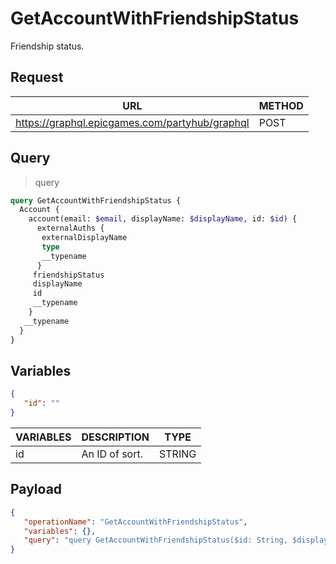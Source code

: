 # GetAccountWithFriendshipStatus

Friendship status.

## Request
| URL | METHOD |
| - | - |
| https://graphql.epicgames.com/partyhub/graphql | POST |

## Query
> query
```graphql
query GetAccountWithFriendshipStatus {
  Account {
    account(email: $email, displayName: $displayName, id: $id) {
      externalAuths {
       externalDisplayName
       type
       __typename
      }
     friendshipStatus
     displayName
     id
     __typename
    }
   __typename
  }
}
```

## Variables
```json
{
   "id": ""
}
```
| VARIABLES | DESCRIPTION | TYPE |
| - | - | - |
| id | An ID of sort. | STRING |

## Payload
```json
{
   "operationName": "GetAccountWithFriendshipStatus",
   "variables": {},
   "query": "query GetAccountWithFriendshipStatus($id: String, $displayName: String, $email: String) { Account { __typename account(id: $id, displayName: $displayName, email: $email) { __typename id displayName friendshipStatus externalAuths { __typename type externalDisplayName } } } }"
}
```